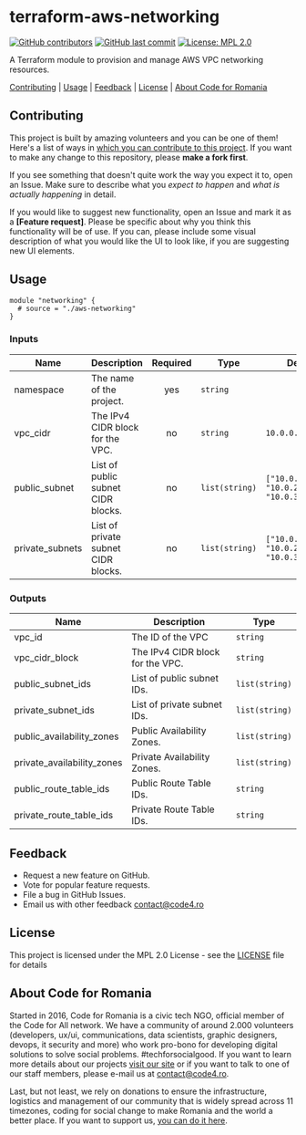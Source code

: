 # terraform-aws-networking

[![GitHub contributors][ico-contributors]][link-contributors]
[![GitHub last commit][ico-last-commit]][link-last-commit]
[![License: MPL 2.0][ico-license]][link-license]

A Terraform module to provision and manage AWS VPC networking resources.

[Contributing](#contributing) | [Usage](#usage) | [Feedback](#feedback) | [License](#license) | [About Code for Romania](#about-code-for-romania)

## Contributing

This project is built by amazing volunteers and you can be one of them! Here's a list of ways in [which you can contribute to this project][link-contributing]. If you want to make any change to this repository, please **make a fork first**.

If you see something that doesn't quite work the way you expect it to, open an Issue. Make sure to describe what you _expect to happen_ and _what is actually happening_ in detail.

If you would like to suggest new functionality, open an Issue and mark it as a __[Feature request]__. Please be specific about why you think this functionality will be of use. If you can, please include some visual description of what you would like the UI to look like, if you are suggesting new UI elements.

## Usage

```hcl
module "networking" {
  # source = "./aws-networking"
}
```

### Inputs

| Name            | Description                         | Required | Type           | Default                                            |
| --------------- | ----------------------------------- | :------: | -------------- | -------------------------------------------------- |
| namespace       | The name of the project.            |   yes    | `string`       |                                                    |
| vpc_cidr        | The IPv4 CIDR block for the VPC.    |    no    | `string`       | `10.0.0.0/16`                                      |
| public_subnet   | List of public subnet CIDR blocks.  |    no    | `list(string)` | `["10.0.1.0/24", "10.0.2.0/24", "10.0.3.0/24"]`    |
| private_subnets | List of private subnet CIDR blocks. |    no    | `list(string)` | `["10.0.10.0/24", "10.0.20.0/24", "10.0.30.0/24"]` |

### Outputs

| Name                       | Description                      | Type           |
| -------------------------- | -------------------------------- | -------------- |
| vpc_id                     | The ID of the VPC                | `string`       |
| vpc_cidr_block             | The IPv4 CIDR block for the VPC. | `string`       |
| public_subnet_ids          | List of public subnet IDs.       | `list(string)` |
| private_subnet_ids         | List of private subnet IDs.      | `list(string)` |
| public_availability_zones  | Public Availability Zones.       | `list(string)` |
| private_availability_zones | Private Availability Zones.      | `list(string)` |
| public_route_table_ids     | Public Route Table IDs.          | `string`       |
| private_route_table_ids    | Private Route Table IDs.         | `string`       |

## Feedback

* Request a new feature on GitHub.
* Vote for popular feature requests.
* File a bug in GitHub Issues.
* Email us with other feedback contact@code4.ro

## License

This project is licensed under the MPL 2.0 License - see the [LICENSE](LICENSE) file for details

## About Code for Romania

Started in 2016, Code for Romania is a civic tech NGO, official member of the Code for All network. We have a community of around 2.000 volunteers (developers, ux/ui, communications, data scientists, graphic designers, devops, it security and more) who work pro-bono for developing digital solutions to solve social problems. #techforsocialgood. If you want to learn more details about our projects [visit our site][link-code4] or if you want to talk to one of our staff members, please e-mail us at contact@code4.ro.

Last, but not least, we rely on donations to ensure the infrastructure, logistics and management of our community that is widely spread across 11 timezones, coding for social change to make Romania and the world a better place. If you want to support us, [you can do it here][link-donate].


[ico-contributors]: https://img.shields.io/github/contributors/code4romania/terraform-aws-networking.svg?style=for-the-badge
[ico-last-commit]: https://img.shields.io/github/last-commit/code4romania/terraform-aws-networking.svg?style=for-the-badge
[ico-license]: https://img.shields.io/badge/license-MPL%202.0-brightgreen.svg?style=for-the-badge

[link-contributors]: https://github.com/code4romania/terraform-aws-networking/graphs/contributors
[link-last-commit]: https://github.com/code4romania/terraform-aws-networking/commits/main
[link-license]: https://opensource.org/licenses/MPL-2.0
[link-contributing]: https://github.com/code4romania/.github/blob/main/CONTRIBUTING.md

[link-code4]: https://www.code4.ro/en/
[link-donate]: https://code4.ro/en/donate/

